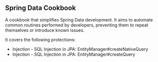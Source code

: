 ## Spring Data Cookbook
A cookbook that simplifies Spring Data development. It aims to automate common routines
performed by developers, preventing them to repeat themselves or introduce known issues.

It covers the following protections:
<ul>
<li>Injection - SQL Injection in JPA: EntityManager#createNativeQuery</li>
<li>Injection - SQL Injection in JPA: EntityManager#createQuery</li>
</ul>